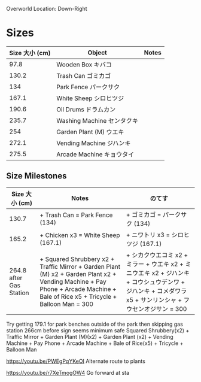 Overworld Location: Down-Right
# Sizes
| Size 大小 (cm) | Object          | Notes |
| --------- | --------------- | ----- |
| 97.8      | Wooden Box キバコ     |       |
| 130.2     | Trash Can ゴミカゴ      |       |
| 134       | Park Fence パークサク     |       |
| 167.1     | White Sheep シロヒツジ    |       |
| 190.6     | Oil Drums ドラムカン      |       |
| 235.7     | Washing Machine センタクキ |       |
| 254       | Garden Plant (M) ウエキ   |       |
| 272.1     | Vending Machine ジハンキ |       |
| 275.5     | Arcade Machine キョウタイ |       |

Size Milestones
---
| Size 大小 (cm)          | Notes                                                                                                                                                                           | のてす                                                                                                                                                    |
| ----------------------- | ------------------------------------------------------------------------------------------------------------------------------------------------------------------------------- | --------------------------------------------------------------------------------------------------------------------------------------------------------- |
| 130.7                   | + Trash Can = Park Fence (134)                                                                                                                                                  | + ゴミカゴ = パークサク (134)                                                                                                                             |
| 165.2                   | + Chicken x3 = White Sheep (167.1)                                                                                                                                              | + ニワトリ x3 = シロヒツジ (167.1)                                                                                                                        |
| 264.8 after Gas Station | + Squared Shrubbery x2 + Traffic Mirror + Garden Plant (M) x2 + Garden Plant x2 + Vending Machine + Pay Phone + Arcade Machine + Bale of Rice x5 + Tricycle + Balloon Man = 300 | + シカクウエコミ x2 + ミラー + ウエキ x2 + ミニウエキ x2 + ジハンキ + コウシュウデンワ + ジハンキ + コメダワラ x5 + サンリンシャ + フウセンオジサン = 300 |


Try getting 179.1 for park benches outside of the park then skipping gas station
266cm before sign seems minimum safe
Squared Shrubbery(x2) + Traffic Mirror + Garden Plant (M)(x2) + Garden Plant (x2) + Vending Machine + Pay Phone + Arcade Machine + Bale of Rice(x5) + Tricycle + Balloon Man

https://youtu.be/PWEgPqYKeOI 
Alternate route to plants

https://youtu.be/r7XeTmogOW4
Go forward at sta